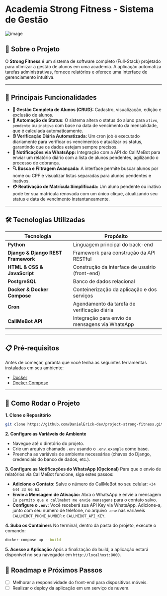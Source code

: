 # Academia Strong Fitness - Sistema de Gestão

![image](https://github.com/user-attachments/assets/c652936b-8e0d-49a3-8482-02e22de96b33)

## 📖 Sobre o Projeto

O **Strong Fitness** é um sistema de software completo (Full-Stack) projetado para otimizar a gestão de alunos em uma academia. A aplicação automatiza tarefas administrativas, fornece relatórios e oferece uma interface de gerenciamento intuitiva.

---

## 🌟 Principais Funcionalidades

- **👤 Gestão Completa de Alunos (CRUD):** Cadastro, visualização, edição e exclusão de alunos.
- **🔄 Automação de Status:** O sistema altera o status do aluno para `ativo`, `pendente` ou `inativo` com base na data de vencimento da mensalidade, que é calculada automaticamente.
- **⏰ Verificação Diária Automatizada:** Um cron job é executado diariamente para verificar os vencimentos e atualizar os status, garantindo que os dados estejam sempre precisos.
- **🤖 Notificações via WhatsApp:** Integração com a API do CallMeBot para enviar um relatório diário com a lista de alunos pendentes, agilizando o processo de cobrança.
- **🔍 Busca e Filtragem Avançada:** A interface permite buscar alunos por nome ou CPF e visualizar listas separadas para alunos pendentes e inativos.
- **💳 Reativação de Matrícula Simplificada:** Um aluno pendente ou inativo pode ter sua matrícula renovada com um único clique, atualizando seu status e data de vencimento instantaneamente.

---

## 🛠️ Tecnologias Utilizadas

| Tecnologia | Propósito |
|---|---|
| **Python** | Linguagem principal do back-end |
| **Django & Django REST Framework** | Framework para construção da API RESTful |
| **HTML & CSS & JavaScript** | Construção da interface de usuário (front-end) |
| **PostgreSQL** | Banco de dados relacional |
| **Docker & Docker Compose** | Conteinerização da aplicação e dos serviços |
| **Cron** | Agendamento da tarefa de verificação diária |
| **CallMeBot API** | Integração para envio de mensagens via WhatsApp |

---

## 📋 Pré-requisitos

Antes de começar, garanta que você tenha as seguintes ferramentas instaladas em seu ambiente:

- [Docker](https://www.docker.com/get-started/)
- [Docker Compose](https://docs.docker.com/compose/install/)

---

## 🚀 Como Rodar o Projeto

**1. Clone o Repositório**
```bash
git clone https://github.com/DanielErick-dev/project-strong-fitness.git
```

**2. Configure as Variáveis de Ambiente**
- Navegue até o diretório do projeto.
- Crie um arquivo chamado `.env` usando o `.env.example` como base.
- Preencha as variáveis de ambiente necessárias (chaves do Django, credenciais do banco de dados, etc.).

**3. Configure as Notificações do WhatsApp (Opcional)**
Para que o envio de relatórios via CallMeBot funcione, siga estes passos:
   - **Adicione o Contato:** Salve o número do CallMeBot no seu celular: `+34 644 33 66 63`.
   - **Envie a Mensagem de Ativação:** Abra o WhatsApp e envie a mensagem `Eu permito que o callmebot me envie mensagens` para o contato salvo.
   - **Configure o `.env`:** Você receberá sua API Key via WhatsApp. Adicione-a, junto com seu número de telefone, no arquivo `.env` nas variáveis `CALLMEBOT_PHONE_NUMBER` e `CALLMEBOT_API_KEY`.

**4. Suba os Containers**
No terminal, dentro da pasta do projeto, execute o comando:
```bash
docker-compose up --build
```

**5. Acesse a Aplicação**
Após a finalização do build, a aplicação estará disponível no seu navegador em `http://localhost:8000`.

## 📝 Roadmap e Próximos Passos

- [ ] Melhorar a responsividade do front-end para dispositivos móveis.
- [ ] Realizar o deploy da aplicação em um serviço de nuvem.
